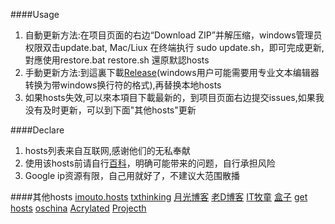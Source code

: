 ﻿####Usage
1. 自動更新方法:在项目页面的右边“Download ZIP”并解压缩，windows管理员权限双击update.bat, Mac/Liux 在终端执行 sudo update.sh，即可完成更新,對應使用restore.bat restore.sh 還原默認hosts
2. 手動更新方法:到這裏下載[Release](https://github.com/DingSoung/hosts/releases)(windows用户可能需要用专业文本编辑器转换为带windows换行符的格式),再替换本地hosts
3. 如果hosts失效,可以來本項目下載最新的，到项目页面右边提交issues,如果我没有及时更新，可以到下面"其他hosts"更新

####Declare
1. hosts列表来自互联网,感谢他们的无私奉献
2. 使用该hosts前请自行[百科](http://zh.wikipedia.org/wiki/Hosts%E6%96%87%E4%BB%B6)，明确可能带来的问题，自行承担风险
3. Google ip资源有限，自己用就好了，不建议大范围散播

####其他hosts
  [imouto.hosts](https://github.com/zxdrive/imouto.host)
  [txthinking](https://github.com/txthinking/google-hosts.git)
  [月光博客](http://blog.sina.com.cn/s/blog_591839200102v44p.html?tj=1) 
  [老D博客](http://laod.cn/black-technology/hosts.html)
  [IT牧童](http://itmutong.com/itbaike/%E6%9C%80%E6%96%B0%E4%BF%AE%E6%94%B9hosts%E4%B8%8A%E8%B0%B7%E6%AD%8C/)
  [盒子](http://www.360kb.com/kb/2_122.html)
  [get hosts](http://serve.netsh.org/pub/gethosts.php)
  [oschina](http://git.oschina.net/jiange1236/googlehosts/)
  [Acrylated](https://github.com/LGA1150/Acrylated-imouto.host)
  [Projecth](https://www.projecth.us/sources)
